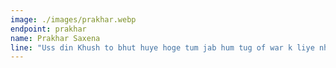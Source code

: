 ```yaml
---
image: ./images/prakhar.webp
endpoint: prakhar
name: Prakhar Saxena
line: "Uss din Khush to bhut huye hoge tum jab hum tug of war k liye nhi aaye"
---
```

